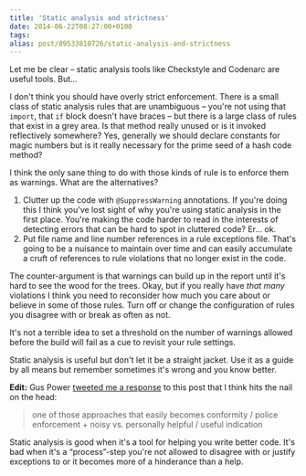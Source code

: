```yaml
---
title: 'Static analysis and strictness'
date: 2014-06-22T08:27:00+0100
tags: 
alias: post/89533810726/static-analysis-and-strictness
---
```


Let me be clear – static analysis tools like Checkstyle and Codenarc are useful tools. But…

<!-- more -->

I don't think you should have overly strict enforcement. There is a small class of static analysis rules that are unambiguous – you're not using that `import`, that `if` block doesn't have braces – but there is a large class of rules that exist in a grey area. Is that method really unused or is it invoked reflectively somewhere? Yes, generally we should declare constants for magic numbers but is it really necessary for the prime seed of a hash code method?

I think the only sane thing to do with those kinds of rule is to enforce them as warnings. What are the alternatives?

1. Clutter up the code with `@SuppressWarning` annotations. If you're doing this I think you've lost sight of why you're using static analysis in the first place. You're making the code harder to read in the interests of detecting errors that can be hard to spot in cluttered code? Er… ok.
2. Put file name and line number references in a rule exceptions file. That's going to be a nuisance to maintain over time and can easily accumulate a cruft of references to rule violations that no longer exist in the code.

The counter-argument is that warnings can build up in the report until it's hard to see the wood for the trees. Okay, but if you really have *that many* violations I think you need to reconsider how much you care about or believe in some of those rules. Turn off or change the configuration of rules you disagree with or break as often as not.

It's not a terrible idea to set a threshold on the number of warnings allowed before the build will fail as a cue to revisit your rule settings.

Static analysis is useful but don't let it be a straight jacket. Use it as a guide by all means but remember sometimes it's wrong and you know better.

**Edit:** Gus Power [tweeted me a response](https://twitter.com/guspower/status/480656135696183296) to this post that I think hits the nail on the head:

> one of those approaches that easily becomes conformity / police enforcement + noisy vs. personally helpful / useful indication

Static analysis is good when it's a tool for helping you write better code. It's bad when it's a “process”-step you're not allowed to disagree with or justify exceptions to or it becomes more of a hinderance than a help.
